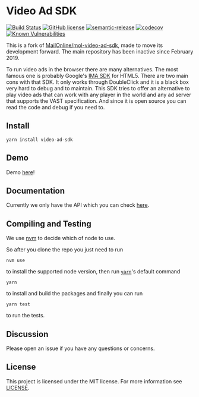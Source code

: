 # Video Ad SDK

[![Build Status](https://api.travis-ci.com/rambler-digital-solutions/video-ad-sdk.svg?branch=master)](https://travis-ci.com/rambler-digital-solutions/video-ad-sdk) [![GitHub license](https://img.shields.io/badge/license-MIT-blue.svg)](https://github.com/rambler-digital-solutions/video-ad-sdk/blob/master/LICENSE) [![semantic-release](https://img.shields.io/badge/%20%20%F0%9F%93%A6%F0%9F%9A%80-semantic--release-e10079.svg)](https://github.com/semantic-release/semantic-release) [![codecov](https://codecov.io/gh/rambler-digital-solutions/video-ad-sdk/branch/master/graph/badge.svg)](https://codecov.io/gh/rambler-digital-solutions/video-ad-sdk) [![Known Vulnerabilities](https://snyk.io/test/github/rambler-digital-solutions/video-ad-sdk/badge.svg?targetFile=package.json)](https://snyk.io/test/github/rambler-digital-solutions/video-ad-sdk?targetFile=package.json)

This is a fork of [MailOnline/mol-video-ad-sdk](https://github.com/MailOnline/mol-video-ad-sdk), made to move its development forward. The main repository has been inactive since February 2019.

To run video ads in the browser there are many alternatives. The most famous one is probably Google's [IMA SDK](https://developers.google.com/interactive-media-ads/docs/sdks/html5/) for HTML5. There are two main cons with that SDK. It only works through DoubleClick and it is a black box very hard to debug and to maintain. This SDK tries to offer an alternative to play video ads that can work with any player in the world and any ad server that supports the VAST specification. And since it is open source you can read the code and debug if you need to.

## Install

```
yarn install video-ad-sdk
```

## Demo

Demo [here](https://rambler-digital-solutions.github.io/video-ad-sdk/demo/)!

## Documentation

Currently we only have the API which you can check [here](https://rambler-digital-solutions.github.io/video-ad-sdk/docs/).

## Compiling and Testing

We use [nvm](https://github.com/nvm-sh/nvm) to decide which of node to use.

So after you clone the repo you just need to run

```
nvm use
```

to install the supported node version, then run [`yarn`](https://yarnpkg.com/lang/en/docs/cli/#toc-default-command)'s default command

```
yarn
```

to install and build the packages and finally you can run

```
yarn test
```

to run the tests.

## Discussion

Please open an issue if you have any questions or concerns.

## License

This project is licensed under the MIT license. For more information see [LICENSE](./LICENSE).
